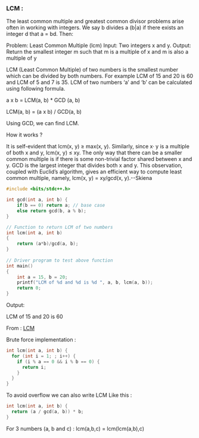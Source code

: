 ### LCM :

The least common multiple and greatest common divisor problems arise often in working with integers. We say b divides a (b|a) if there exists an integer d that a = bd. Then:

Problem: Least Common Multiple (lcm)
Input: Two integers x and y.
Output: Return the smallest integer m such that m is a multiple of x and m is also
a multiple of y

LCM (Least Common Multiple) of two numbers is the smallest number which can be divided by both numbers.
For example LCM of 15 and 20 is 60 and LCM of 5 and 7 is 35.
LCM of two numbers ‘a’ and ‘b’ can be calculated using following formula.

   a x b = LCM(a, b) * GCD (a, b)

   LCM(a, b) = (a x b) / GCD(a, b) 
   
Using GCD, we can find LCM.

How it works ?

It is self-evident that lcm(x, y) ≥ max(x, y). Similarly, since x· y is a multiple of both
x and y, lcm(x, y) ≤ xy. The only way that there can be a smaller common multiple is
if there is some non-trivial factor shared between x and y. GCD is the largest integer that divides both x and y.
This observation, coupled with Euclid’s algorithm, gives an efficient way to compute
least common multiple, namely, lcm(x, y) = xy/gcd(x, y).--Skiena

```C++
#include <bits/stdc++.h>

int gcd(int a, int b) {
    if(b == 0) return a; // base case
    else return gcd(b, a % b);
}

// Function to return LCM of two numbers
int lcm(int a, int b)
{
    return (a*b)/gcd(a, b);
}
 
// Driver program to test above function
int main()
{
    int a = 15, b = 20;
    printf("LCM of %d and %d is %d ", a, b, lcm(a, b));
    return 0;
}
```
Output:

LCM of 15 and 20 is 60

From : [LCM](http://geeksquiz.com/c-program-find-lcm-two-numbers/)

Brute force implementation : 


```C++
int lcm(int a, int b) {
  for (int i = 1; ; i++) {
    if (i % a == 0 && i % b == 0) {
      return i;
    }
  }
}
```

To avoid overflow we can also write LCM Like this :

```C++
int lcm(int a, int b) {
  return (a / gcd(a, b)) * b;
}
```


For 3 numbers (a, b and c) : 
        lcm(a,b,c) = lcm(lcm(a,b),c)


